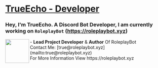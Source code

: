 # [TrueEcho - Developer](https:///true-echo.xyz)
### Hey, I'm TrueEcho. A Discord Bot Developer, I am currently working on ``RoleplayBot`` (https://roleplaybot.xyz)

<img align="left" width="75" height="75" src="https://cdn.discordapp.com/attachments/948257042550886441/1001958759582666772/RP8.png">
- <b>Lead Project Developer</b> & <b>Author</b> Of RoleplayBot<br>
Contact Me: [true@roleplaybot.xyz](mailto:true@roleplaybot.xyz)<br>
For More Information View https://roleplaybot.xyz
